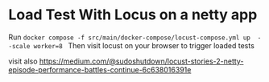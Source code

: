 # Load Test With Locus on a netty app
Run
`docker compose -f src/main/docker-compose/locust-compose.yml up  --scale worker=8
`
Then visit locust on your browser to trigger loaded tests 

visit also 
https://medium.com/@sudoshutdown/locust-stories-2-netty-episode-performance-battles-continue-6c638016391e 
